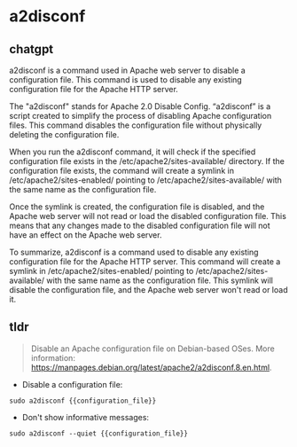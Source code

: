 # a2disconf 
## chatgpt 
a2disconf is a command used in Apache web server to disable a configuration file. This command is used to disable any existing configuration file for the Apache HTTP server. 

The "a2disconf" stands for Apache 2.0 Disable Config. “a2disconf” is a script created to simplify the process of disabling Apache configuration files. This command disables the configuration file without physically deleting the configuration file.

When you run the a2disconf command, it will check if the specified configuration file exists in the /etc/apache2/sites-available/ directory. If the configuration file exists, the command will create a symlink in /etc/apache2/sites-enabled/ pointing to /etc/apache2/sites-available/ with the same name as the configuration file. 

Once the symlink is created, the configuration file is disabled, and the Apache web server will not read or load the disabled configuration file. This means that any changes made to the disabled configuration file will not have an effect on the Apache web server.

To summarize, a2disconf is a command used to disable any existing configuration file for the Apache HTTP server. This command will create a symlink in /etc/apache2/sites-enabled/ pointing to /etc/apache2/sites-available/ with the same name as the configuration file. This symlink will disable the configuration file, and the Apache web server won't read or load it. 

## tldr 
 
> Disable an Apache configuration file on Debian-based OSes.
> More information: <https://manpages.debian.org/latest/apache2/a2disconf.8.en.html>.

- Disable a configuration file:

`sudo a2disconf {{configuration_file}}`

- Don't show informative messages:

`sudo a2disconf --quiet {{configuration_file}}`
